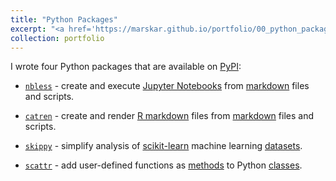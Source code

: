 ```yaml
---
title: "Python Packages"
excerpt: "<a href='https://marskar.github.io/portfolio/00_python_packages/'>Python packages I wrote and maintain<br/><img src='/images/catrmd.png'></a>"
collection: portfolio
---
```


I wrote four Python packages that are available on [PyPI](https://pypi.org/):

- [`nbless`](https://pypi.org/project/nbless/) - create and execute [Jupyter Notebooks](https://jupyter-notebook.readthedocs.io/en/latest/examples/Notebook/What%20is%20the%20Jupyter%20Notebook.html) from [markdown](https://www.markdownguide.org/) files and scripts.

- [`catren`](https://pypi.org/project/catren/) - create and render [R markdown](https://rmarkdown.rstudio.com/) files from [markdown](https://www.markdownguide.org/) files and scripts.

- [`skippy`](https://pypi.org/project/skippy/) - simplify analysis of [scikit-learn](http://scikit-learn.org/stable/) machine learning [datasets](http://scikit-learn.org/stable/datasets/).

- [`scattr`](https://pypi.org/project/scattr/) - add user-defined functions as [methods](https://docs.python.org/3/tutorial/classes.html#method-objects) to Python [classes](https://docs.python.org/3/tutorial/classes.html).
